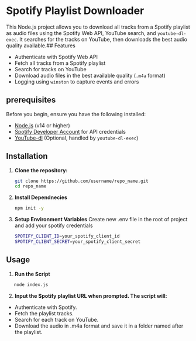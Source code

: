 # Spotify Playlist Downloader

This Node.js project allows you to download all tracks from a Spotify playlist as audio files using the Spotify Web API, YouTube search, and `youtube-dl-exec`. It searches for the tracks on YouTube, then downloads the best audio quality available.## Features
- Authenticate with Spotify Web API
- Fetch all tracks from a Spotify playlist
- Search for tracks on YouTube
- Download audio files in the best available quality (`.m4a` format)
- Logging using `winston` to capture events and errors
## prerequisites

Before you begin, ensure you have the following installed:
- [Node.js](https://nodejs.org/) (v14 or higher)
- [Spotify Developer Account](https://developer.spotify.com/) for API credentials
- [YouTube-dl](https://github.com/ytdl-org/youtube-dl/) (Optional, handled by `youtube-dl-exec`)
## Installation

1. **Clone the repository:**

   ```bash
   git clone https://github.com/username/repo_name.git
   cd repo_name
   ```
2. **Install Dependnecies**
   ```bash
   npm init -y
   ```    
3. **Setup Environment Variables**
Create new .env file in the root of project and add your spotify credentials
   ```bash
   SPOTIFY_CLIENT_ID=your_spotify_client_id
   SPOTIFY_CLIENT_SECRET=your_spotify_client_secret
   ```
## Usage

1. **Run the Script**

```bash
   node index.js
```
2. **Input the Spotify playlist URL when prompted. The script will:**

- Authenticate with Spotify.
- Fetch the playlist tracks.
- Search for each track on YouTube.
- Download the audio in .m4a format and save it in a folder named after the playlist.

